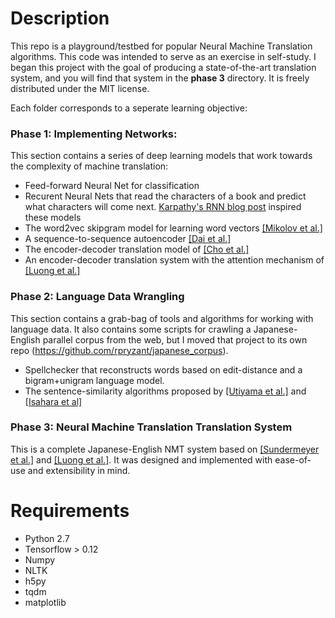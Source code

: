 # Description

This repo is a playground/testbed for popular Neural Machine Translation algorithms. This code was intended to serve as an exercise in self-study. I began this project with the goal of producing a state-of-the-art translation system, and you will find that system in the **phase 3** directory. It is freely distributed under the MIT license.

Each folder corresponds to a seperate learning objective:

### Phase 1: Implementing Networks:
This section contains a series of deep learning models that work towards the complexity of machine translation: 
  * Feed-forward Neural Net for classification
  * Recurent Neural Nets that read the characters of a book and predict what characters will come next. [Karpathy's RNN blog post](http://karpathy.github.io/2015/05/21/rnn-effectiveness/) inspired these models
  * The word2vec skipgram model for learning word vectors [[Mikolov et al.]](https://arxiv.org/abs/1301.3781)
  * A sequence-to-sequence autoencoder [[Dai et al.]](https://arxiv.org/abs/1511.01432)
  * The encoder-decoder translation model of [[Cho et al.]](https://arxiv.org/abs/1406.1078)
  * An encoder-decoder translation system with the attention mechanism of [[Luong et al.]](https://arxiv.org/abs/1508.04025)

### Phase 2: Language Data Wrangling 
This section contains a grab-bag of tools and algorithms for working with language data. It also contains some scripts for crawling a Japanese-English parallel corpus from the web, but I moved that project to its own repo (https://github.com/rpryzant/japanese_corpus).
  * Spellchecker that reconstructs words based on edit-distance and a bigram+unigram language model.
  * The sentence-similarity algorithms proposed by [[Utiyama et al.]](http://citeseerx.ist.psu.edu/viewdoc/download?doi=10.1.1.585.1364&rep=rep1&type=pdf) and [[Isahara et al]](http://dl.acm.org/citation.cfm?id=1075106)

### Phase 3: Neural Machine Translation Translation System
This is a complete Japanese-English NMT system based on [[Sundermeyer et al.]](https://pdfs.semanticscholar.org/d29c/f0f457ec2089fd4d776ef9a246de810be689.pdf) and [[Luong et al.]](https://arxiv.org/abs/1508.04025). It was designed and implemented with ease-of-use and extensibility in mind.

# Requirements

* Python 2.7
* Tensorflow > 0.12
* Numpy
* NLTK
* h5py
* tqdm
* matplotlib





